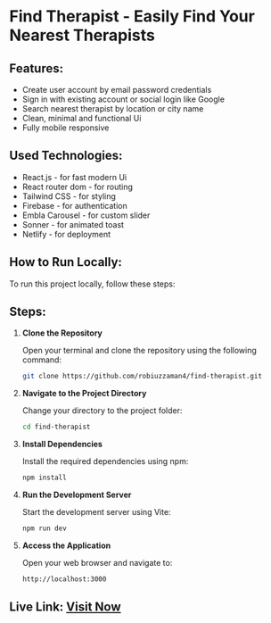 # Find Therapist - Easily Find Your Nearest Therapists

## Features:

- Create user account by email password credentials
- Sign in with existing account or social login like Google
- Search nearest therapist by location or city name
- Clean, minimal and functional Ui
- Fully mobile responsive

## Used Technologies:

- React.js - for fast modern Ui
- React router dom - for routing
- Tailwind CSS - for styling
- Firebase - for authentication
- Embla Carousel - for custom slider
- Sonner - for animated toast
- Netlify - for deployment

## How to Run Locally:

To run this project locally, follow these steps:

## Steps:

1. **Clone the Repository**

   Open your terminal and clone the repository using the following command:

   ```bash
   git clone https://github.com/robiuzzaman4/find-therapist.git
   ```

2. **Navigate to the Project Directory**

   Change your directory to the project folder:

   ```bash
   cd find-therapist
   ```

3. **Install Dependencies**

   Install the required dependencies using npm:

   ```bash
   npm install
   ```

4. **Run the Development Server**

   Start the development server using Vite:

   ```bash
   npm run dev
   ```

5. **Access the Application**

   Open your web browser and navigate to:

   ```bash
   http://localhost:3000
   ```

## Live Link: [Visit Now](https://findtherapist.netlify.app/)
